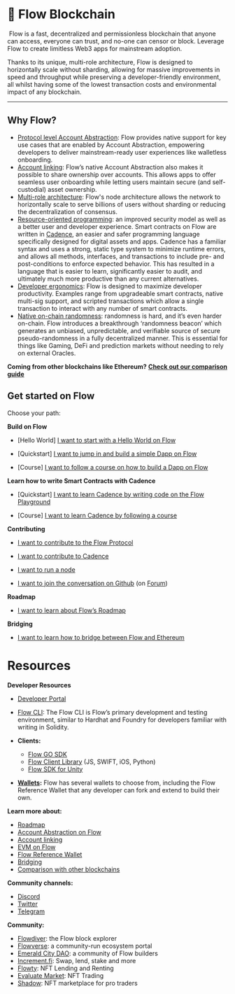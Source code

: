 # 🌊 Flow Blockchain
‍
Flow is a fast, decentralized and permissionless blockchain that anyone can access, everyone can trust, and no-one can censor or block. Leverage Flow to create limitless Web3 apps for mainstream adoption.

Thanks to its unique, multi-role architecture, Flow is designed to horizontally scale without sharding, allowing for massive improvements in speed and throughput while preserving a developer-friendly environment, all whilst having some of the lowest transaction costs and environmental impact of any blockchain.

***

## Why Flow? 

- [Protocol level Account Abstraction](https://developers.flow.com/build/advanced-concepts/account-abstraction): Flow provides native support for key use cases that are enabled by Account Abstraction, empowering developers to deliver mainstream-ready user experiences like walletless onboarding.
- [Account linking](https://developers.flow.com/build/advanced-concepts/account-linking): Flow’s native Account Abstraction also makes it possible to share ownership over accounts. This allows apps to offer seamless user onboarding while letting users maintain secure (and self-custodial) asset ownership.
- [Multi-role architecture](https://flow.com/primer): Flow's node architecture allows the network to horizontally scale to serve billions of users without sharding or reducing the decentralization of consensus.
- [Resource-oriented programming](https://flow.com/post/resources-programming-ownership): an improved security model as well as a better user and developer experience. Smart contracts on Flow are written in [Cadence](https://developers.flow.com/build/cadence), an easier and safer programming language specifically designed for digital assets and apps. Cadence has a familiar syntax and uses a strong, static type system to minimize runtime errors, and allows all methods, interfaces, and transactions to include pre- and post-conditions to enforce expected behavior. This has resulted in a language that is easier to learn, significantly easier to audit, and ultimately much more productive than any current alternatives. 
- [Developer ergonomics](https://developers.flow.com/build/flow): Flow is designed to maximize developer productivity. Examples range from upgradeable smart contracts, native multi-sig support, and scripted transactions which allow a single transaction to interact with any number of smart contracts.
- [Native on-chain randomness](https://flow.com/post/on-chain-randomness-on-flow): randomness is hard, and it’s even harder on-chain. Flow introduces a breakthrough ‘randomness beacon’ which generates an unbiased, unpredictable, and verifiable source of secure pseudo-randomness in a fully decentralized manner. This is essential for things like Gaming, DeFi and prediction markets without needing to rely on external Oracles. 

**Coming from other blockchains like Ethereum?** [**Check out our comparison guide**](https://developers.flow.com/build/building-vs-other-chain)

## Get started on Flow

Choose your path:

**Build on Flow**

- \[Hello World] [I want to start with a Hello World on Flow](https://developers.flow.com/build/getting-started/quickstarts/hello-world)

- \[Quickstart] [I want to jump in and build a simple Dapp on Flow](https://developers.flow.com/guides/flow-app-quickstart)

- \[Course] [I want to follow a course on how to build a Dapp on Flow](https://academy.ecdao.org/en/catalog/courses/beginner-dapp/chapter1/lesson1)

**Learn how to write Smart Contracts with Cadence**

- \[Quickstart] [I want to learn Cadence by writing code on the Flow Playground](https://play.flow.com/)

- \[Course] [I want to learn Cadence by following a course](https://academy.ecdao.org/en/catalog/courses/beginner-cadence/chapter1/lesson2)

**Contributing**

- [I want to contribute to the Flow Protocol](https://github.com/onflow/flow-go/blob/master/CONTRIBUTING.md)

- [I want to contribute to Cadence](https://github.com/onflow/cadence/blob/master/CONTRIBUTING.md)

- [I want to run a node](https://developers.flow.com/references/run-and-secure/node-operation)
  
- [I want to join the conversation on Github](https://github.com/orgs/onflow/discussions) (on [Forum](https://forum.flow.com/))

**Roadmap**

- [I want to learn about Flow’s Roadmap](https://flow.com/flow-roadmap)

**Bridging**

- [I want to learn how to bridge between Flow and Ethereum](https://flow.com/use-flow/bridges)


# Resources

**Developer Resources**

- [Developer Portal](https://developers.flow.com)
- [Flow CLI](https://developers.flow.com/tools/flow-cli): The Flow CLI is Flow’s primary development and testing environment, similar to Hardhat and Foundry for developers familiar with writing in Solidity.
- **Clients:**
  - [Flow GO SDK](https://github.com/onflow/flow-go-sdk)
  - [Flow Client Library](https://developers.flow.com/tools/clients/fcl-js) (JS, SWIFT, iOS, Python)
  - [Flow SDK for Unity](https://developers.flow.com/tools/clients/unity-sdk)


- [**Wallets**](https://developers.flow.com/community-resources/wallets)**:** Flow has several wallets to choose from, including the Flow Reference Wallet that any developer can fork and extend to build their own.

**Learn more about:**

- [Roadmap](https://flow.com/flow-roadmap)
- [Account Abstraction on Flow](https://flow.com/account-abstraction)
- [Account linking](https://flow.com/account-linking)
- [EVM on Flow](https://forum.flow.com/t/evm-on-flow-beyond-solidity/5260)
- [Flow Reference Wallet](https://frw.gitbook.io/flow-reference-wallet/)
- [Bridging](https://flow.com/use-flow/bridges)
- [Comparison with other blockchains](https://developers.flow.com/build/building-vs-other-chain)

**Community channels:**

- [Discord](https://discord.gg/flow)
- [Twitter](https://twitter.com/flow_blockchain)
- [Telegram](https://t.me/flow_community)

**Community:**

- [Flowdiver](https://flowdiver.io): the Flow block explorer
- [Flowverse](https://www.flowverse.co/): a community-run ecosystem portal
- [Emerald City DAO](https://ecdao.org): a community of Flow builders
- [Increment.fi](https://increment.fi): Swap, lend, stake and more 
- [Flowty](https://flowty.io): NFT Lending and Renting
- [Evaluate Market](https://evaluate.xyz): NFT Trading
- [Shadow](https://shadow.app): NFT marketplace for pro traders
